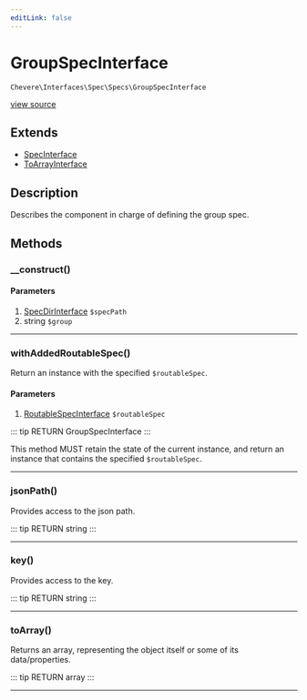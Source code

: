 ```yaml
---
editLink: false
---
```


# GroupSpecInterface

`Chevere\Interfaces\Spec\Specs\GroupSpecInterface`

[view source](https://github.com/chevere/chevere/blob/master/src/Chevere/Interfaces/Spec/Specs/GroupSpecInterface.php)

## Extends

- [SpecInterface](../SpecInterface.md)
- [ToArrayInterface](../../To/ToArrayInterface.md)

## Description

Describes the component in charge of defining the group spec.

## Methods

### __construct()

#### Parameters

1. [SpecDirInterface](../SpecDirInterface.md) `$specPath`
2. string `$group`

---

### withAddedRoutableSpec()

Return an instance with the specified `$routableSpec`.

#### Parameters

1. [RoutableSpecInterface](./RoutableSpecInterface.md) `$routableSpec`

::: tip RETURN
GroupSpecInterface
:::

This method MUST retain the state of the current instance, and return
an instance that contains the specified `$routableSpec`.

---

### jsonPath()

Provides access to the json path.

::: tip RETURN
string
:::

---

### key()

Provides access to the key.

::: tip RETURN
string
:::

---

### toArray()

Returns an array, representing the object itself or some of its data/properties.

::: tip RETURN
array
:::

---
